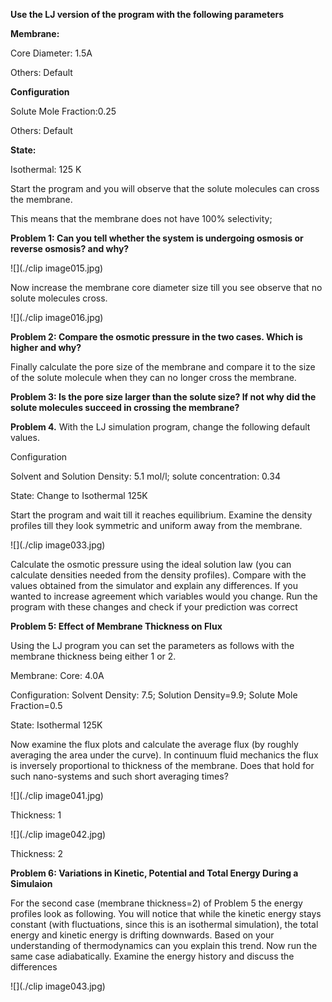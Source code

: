 

**Use the LJ version of the program with the following parameters**

**Membrane:**

Core Diameter: 1.5A

Others: Default

**Configuration**

Solute Mole Fraction:0.25

Others: Default

**State:** 

Isothermal: 125 K

Start the program and you will observe that the solute molecules can cross the membrane.

This means that the membrane does not have 100% selectivity; 

**Problem 1: Can you tell whether the system is undergoing osmosis or reverse osmosis? and why?**

![](./clip image015.jpg)

Now increase the membrane core diameter size till you see observe that no solute molecules cross.

![](./clip image016.jpg)

**Problem 2: Compare the osmotic pressure in the two cases. Which is higher and why?**

Finally calculate the pore size of the membrane and compare it to the size of the
solute molecule when they can no longer cross the membrane. 

**Problem 3: Is the pore size larger than the solute size? If not why did the solute molecules succeed in crossing the membrane?**

**Problem 4.**
With the LJ simulation program, change the following default values.

Configuration

Solvent and Solution Density: 5.1 mol/l; solute concentration: 0.34

State: Change to Isothermal 125K

Start the program and wait till it reaches equilibrium. Examine the density profiles till they look symmetric and uniform away from the membrane.

![](./clip image033.jpg)

Calculate the osmotic pressure using the ideal solution law (you can calculate densities needed from the density profiles). Compare with the values obtained from the simulator and explain any differences. If you wanted to increase agreement which variables would you change. Run the program with these changes and check if your prediction was correct

**Problem 5: Effect of Membrane Thickness on Flux**

Using the LJ program you can set the parameters as follows with the membrane thickness being either 1 or 2.

Membrane: Core: 4.0A

Configuration: Solvent Density: 7.5; Solution Density=9.9; Solute Mole Fraction=0.5

State: Isothermal 125K 

Now examine the flux plots and calculate the average flux (by roughly averaging the area under the curve). In continuum fluid mechanics the flux is inversely proportional to thickness of the membrane. Does that
hold for such nano-systems and such short averaging times?

![](./clip image041.jpg)

Thickness: 1

![](./clip image042.jpg)

Thickness: 2

**Problem 6: Variations in Kinetic, Potential and Total Energy During a Simulaion**

For the second case (membrane thickness=2) of Problem 5 the energy profiles look as following. You will notice that while the kinetic energy stays constant
(with fluctuations, since this is an isothermal simulation), the total energy and kinetic energy is drifting downwards. Based on your understanding
of thermodynamics can you explain this trend. Now run the same case adiabatically. Examine the energy history and discuss the differences

![](./clip image043.jpg)